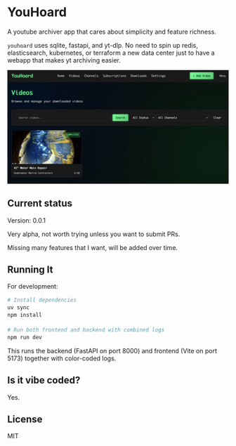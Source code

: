 # YouHoard

A youtube archiver app that cares about simplicity and feature richness.

`youhoard` uses sqlite, fastapi, and yt-dlp. No need to spin up redis, elasticsearch, kubernetes, or terraform a new data center just to have a webapp that makes yt archiving easier. 

<img src="docs/video_page.png" alt="YouHoard Interface" width="600">

## Current status

Version: 0.0.1

Very alpha, not worth trying unless you want to submit PRs.

Missing many features that I want, will be added over time. 

## Running It

For development:

```bash
# Install dependencies
uv sync
npm install

# Run both frontend and backend with combined logs
npm run dev
```

This runs the backend (FastAPI on port 8000) and frontend (Vite on port 5173) together with color-coded logs. 

## Is it vibe coded?

Yes.

## License

MIT